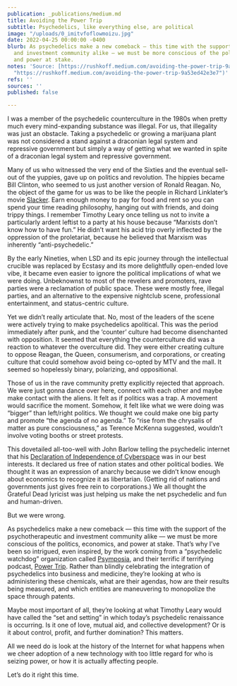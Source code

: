 ```yaml
---
publication: _publications/medium.md
title: Avoiding the Power Trip
subtitle: Psychedelics, like everything else, are political
image: "/uploads/0_imitvfoflowmoizu.jpg"
date: 2022-04-25 00:00:00 -0400
blurb: As psychedelics make a new comeback — this time with the support of the psychotherapeutic
  and investment community alike — we must be more conscious of the politics, economics,
  and power at stake.
notes: 'Source: [https://rushkoff.medium.com/avoiding-the-power-trip-9a53ed42e3e7](https://rushkoff.medium.com/avoiding-the-power-trip-9a53ed42e3e7
  "https://rushkoff.medium.com/avoiding-the-power-trip-9a53ed42e3e7")'
refs: ''
sources: ''
published: false

---
```

I was a member of the psychedelic counterculture in the 1980s when pretty much every mind-expanding substance was illegal. For us, that illegality was just an obstacle. Taking a psychedelic or growing a marijuana plant was not considered a stand against a draconian legal system and repressive government but simply a way of getting what we wanted in spite of a draconian legal system and repressive government.

Many of us who witnessed the very end of the Sixties and the eventual sell-out of the yuppies, gave up on politics and revolution. The hippies became Bill Clinton, who seemed to us just another version of Ronald Reagan. No, the object of the game for us was to be like the people in Richard Linklater’s movie [Slacker](https://www.youtube.com/watch?v=KlmfRuXxuXo). Earn enough money to pay for food and rent so you can spend your time reading philosophy, hanging out with friends, and doing trippy things. I remember Timothy Leary once telling us not to invite a particularly ardent leftist to a party at his house because “Marxists don’t know how to have fun.” He didn’t want his acid trip overly inflected by the oppression of the proletariat, because he believed that Marxism was inherently “anti-psychedelic.”

By the early Nineties, when LSD and its epic journey through the intellectual crucible was replaced by Ecstasy and its more delightfully open-ended love vibe, it became even easier to ignore the political implications of what we were doing. Unbeknownst to most of the revelers and promoters, rave parties were a reclamation of public space. These were mostly free, illegal parties, and an alternative to the expensive nightclub scene, professional entertainment, and status-centric culture.

Yet we didn’t really articulate that. No, most of the leaders of the scene were actively trying to make psychedelics apolitical. This was the period immediately after punk, and the ‘counter’ culture had become disenchanted with opposition. It seemed that everything the counterculture did was a reaction to whatever the overculture did. They were either creating culture to oppose Reagan, the Queen, consumerism, and corporations, or creating culture that could somehow avoid being co-opted by MTV and the mall. It seemed so hopelessly binary, polarizing, and oppositional.

Those of us in the rave community pretty explicitly rejected that approach. We were just gonna dance over here, connect with each other and maybe make contact with the aliens. It felt as if politics was a trap. A movement would sacrifice the moment. Somehow, it felt like what we were doing was “bigger” than left/right politics. We thought we could make one big party and promote “the agenda of no agenda.” To “rise from the chrysalis of matter as pure consciousness,” as Terence McKenna suggested, wouldn’t involve voting booths or street protests.

This dovetailed all-too-well with John Barlow telling the psychedelic internet that his [Declaration of Independence of Cyberspace](https://www.eff.org/cyberspace-independence) was in our best interests. It declared us free of nation states and other political bodies. We thought it was an expression of anarchy because we didn’t know enough about economics to recognize it as libertarian. (Getting rid of nations and governments just gives free rein to corporations.) We all thought the Grateful Dead lyricist was just helping us make the net psychedelic and fun and human-driven.

But we were wrong.

As psychedelics make a new comeback — this time with the support of the psychotherapeutic and investment community alike — we must be more conscious of the politics, economics, and power at stake. That’s why I’ve been so intrigued, even inspired, by the work coming from a “psychedelic watchdog” organization called [Psymposia](https://www.psymposia.com/), and their terrific if terrifying podcast, [Power Trip](https://podcasts.voxmedia.com/show/cover-story-power-trip). Rather than blindly celebrating the integration of psychedelics into business and medicine, they’re looking at who is administering these chemicals, what are their agendas, how are their results being measured, and which entities are maneuvering to monopolize the space through patents.

Maybe most important of all, they’re looking at what Timothy Leary would have called the “set and setting” in which today’s psychedelic renaissance is occurring. Is it one of love, mutual aid, and collective development? Or is it about control, profit, and further domination? This matters.

All we need do is look at the history of the Internet for what happens when we cheer adoption of a new technology with too little regard for who is seizing power, or how it is actually affecting people.

Let’s do it right this time.